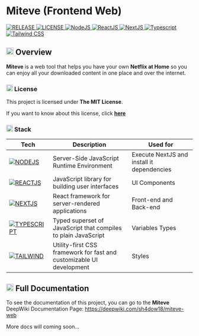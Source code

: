 # Miteve (Frontend Web)

<section>
  <!-- REPO INFORMATION -->
  <a href="https://github.com/sh4dow18/miteve">
    <img src="https://img.shields.io/badge/2.0.0%20Beta%205-00AA00?style=for-the-badge&logo=github&labelColor=gray" alt="RELEASE" />
  </a>
  <a href="https://github.com/sh4dow18/mateory/blob/main/LICENSE">
    <img src="https://img.shields.io/badge/MIT%20LICENSE-0066AA?style=for-the-badge&labelColor=gray" alt="LICENSE" />
  </a>
  <!-- TECNOLOGIES -->
  <a href="https://nodejs.org/">
    <img src="https://img.shields.io/badge/NodeJS-3F873F?style=for-the-badge&logo=node.js&logoColor=white&labelColor=gray" alt="NodeJS" />
  </a>
  <a href="https://react.dev">
    <img src="https://img.shields.io/badge/React-14809A?style=for-the-badge&logo=react&logoColor=white&labelColor=gray" alt="ReactJS" />
  </a>
  <a href="https://nextjs.org">
    <img src="https://img.shields.io/badge/NextJS-0A0A0A?style=for-the-badge&logo=next.js&logoColor=white&labelColor=gray" alt="NextJS" />
  </a>
  <a href="https://www.typescriptlang.org">
    <img src="https://img.shields.io/badge/Typescript-3178C6?style=for-the-badge&logo=typescript&logoColor=white&labelColor=gray" alt="Typescript" />
  </a>
  <a href="https://tailwindcss.com">
    <img src="https://img.shields.io/badge/Tailwind%20CSS-06B6D4?style=for-the-badge&logo=tailwind-css&logoColor=white&labelColor=gray" alt="Tailwind CSS" />
  </a>
</section>

## <img src="https://emojiapi.dev/api/v1/eyes/32.jpg" alt="OVERVIEW" height="20"/> Overview

**Miteve** is a web tool that helps you have your own **Netflix at Home** so you can enjoy all your downloaded content in one place and over the internet.

### <img src="https://emojiapi.dev/api/v1/key/32.jpg" alt="LICENSE" height="18"/> License

This project is licensed under **The MIT License**.

If you want to know about this license, click
**[here](https://opensource.org/license/mit)**

### <img src="https://emojiapi.dev/api/v1/hammer_and_wrench/32.jpg" alt="STACK" height="18"/> Stack

[NODE_IMAGE]: https://img.shields.io/badge/NodeJS-3F873F?style=for-the-badge&logo=node.js&logoColor=white&labelColor=gray
[NODE_URL]: https://nodejs.org/
[REACT_IMAGE]: https://img.shields.io/badge/React-14809A?style=for-the-badge&logo=react&logoColor=white&labelColor=gray
[REACT_URL]: https://react.dev
[NEXTJS_IMAGE]: https://img.shields.io/badge/NextJS-0A0A0A?style=for-the-badge&logo=next.js&logoColor=white&labelColor=gray
[NEXTJS_URL]: https://nextjs.org
[TYPESCRIPT_IMAGE]: https://img.shields.io/badge/Typescript-3178C6?style=for-the-badge&logo=typescript&logoColor=white&labelColor=gray
[TYPESCRIPT_URL]: https://www.typescriptlang.org
[TAILWIND_IMAGE]: https://img.shields.io/badge/Tailwind%20CSS-06B6D4?style=for-the-badge&logo=tailwind-css&logoColor=white&labelColor=gray
[TAILWIND_URL]: https://tailwindcss.com

| Tech                                              | Description                                                          | Used for                                   |
| ------------------------------------------------- | -------------------------------------------------------------------- | ------------------------------------------ |
| [![NODEJS][NODE_IMAGE]][NODE_URL]                 | Server-Side JavaScript Runtime Environment                           | Execute NextJS and install it dependencies |
| [![REACTJS][REACT_IMAGE]][REACT_URL]              | JavaScript library for building user interfaces                      | UI Components                              |
| [![NEXTJS][NEXTJS_IMAGE]][NEXTJS_URL]             | React framework for server-rendered applications                     | Front-end and Back-end                     |
| [![TYPESCRIPT][TYPESCRIPT_IMAGE]][TYPESCRIPT_URL] | Typed superset of JavaScript that compiles to plain JavaScript       | Variables Types                            |
| [![TAILWIND][TAILWIND_IMAGE]][TAILWIND_URL]       | Utility-first CSS framework for fast and customizable UI development | Styles                                     |

## <img src="https://emojiapi.dev/api/v1/rocket/32.jpg" alt="STARTED" height="20"/> Full Documentation

To see the documentation of this project, you can go to the **Miteve** DeepWiki Documentation Page: https://deepwiki.com/sh4dow18/miteve-web

More docs will coming soon...
